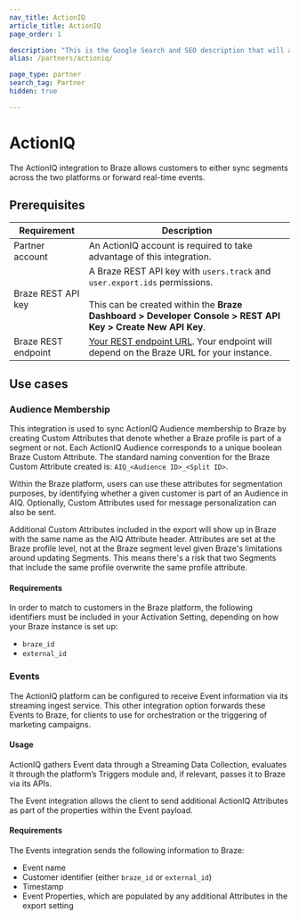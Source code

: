 ```yaml
---
nav_title: ActionIQ
article_title: ActionIQ
page_order: 1

description: "This is the Google Search and SEO description that will appear; try to make this informative and concise, yet brief."
alias: /partners/actioniq/

page_type: partner
search_tag: Partner
hidden: true

---
```


# ActionIQ

The ActionIQ integration to Braze allows customers to either sync segments across the two platforms or forward real-time events. 

## Prerequisites

| Requirement | Description |
| ----------- | ----------- |
| Partner account | An ActionIQ account is required to take advantage of this integration. |
| Braze REST API key | A Braze REST API key with `users.track` and `user.export.ids` permissions. <br><br> This can be created within the **Braze Dashboard > Developer Console > REST API Key > Create New API Key**. |
| Braze REST endpoint | [Your REST endpoint URL][1]. Your endpoint will depend on the Braze URL for your instance. |

## Use cases

### Audience Membership
This integration is used to sync ActionIQ Audience membership to Braze by creating Custom Attributes that denote whether a Braze profile is part of a segment or not. Each ActionIQ Audience corresponds to a unique boolean Braze Custom Attribute. The standard naming convention for the Braze Custom Attribute created is: `AIQ_<Audience ID>_<Split ID>`.

Within the Braze platform, users can use these attributes for segmentation purposes, by identifying whether a given customer is part of an Audience in AIQ. Optionally, Custom Attributes used for message personalization can also be sent.

Additional Custom Attributes included in the export will show up in Braze with the same name as the AIQ Attribute header. Attributes are set at the Braze profile level, not at the Braze segment level given Braze's limitations around updating Segments. This means there's a risk that two Segments that include the same profile overwrite the same profile attribute.

#### Requirements
In order to match to customers in the Braze platform, the following identifiers must be included in your Activation Setting, depending on how your Braze instance is set up:
- `braze_id`
- `external_id`

### Events
The ActionIQ platform can be configured to receive Event information via its streaming ingest service. This other integration option forwards these Events to Braze, for clients to use for orchestration or the triggering of marketing campaigns.

#### Usage
ActionIQ gathers Event data through a Streaming Data Collection, evaluates it through the platform’s Triggers module and, if relevant, passes it to Braze via its APIs.

The Event integration allows the client to send additional ActionIQ Attributes as part of the properties within the Event payload.

#### Requirements
The Events integration sends the following information to Braze:
- Event name
- Customer identifier (either `braze_id` or `external_id`)
- Timestamp
- Event Properties, which are populated by any additional Attributes in the export setting

[1]: {{site.baseurl}}/developer_guide/rest_api/basics/#endpoints